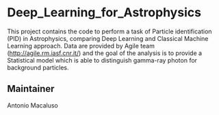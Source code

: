 # Deep_Learning_for_Astrophysics
This project contains the code to perform a task of Particle identification (PID) in Astrophysics, comparing Deep Learning and Classical Machine Learning approach.
Data are provided by Agile team (http://agile.rm.iasf.cnr.it/) and the goal of the analysis is to provide a Statistical model which is able to distinguish gamma-ray photon for background particles.

## Maintainer 
Antonio Macaluso
